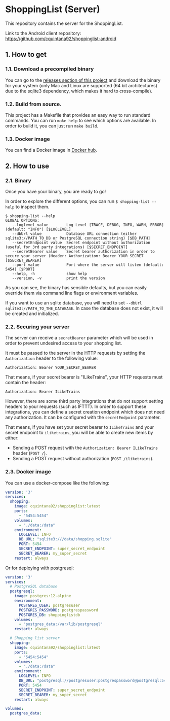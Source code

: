 # ShoppingList (Server)

This repository contains the server for the ShoppingList.

Link to the Android client repository: https://github.com/cquintana92/shoppinglist-android

## 1. How to get

### 1.1. Download a precompiled binary
You can go to the [releases section of this project](https://github.com/cquintana92/shoppinglist-server/releases) and download the binary for your system (only Mac and Linux are supported (64 bit architectures) due to the sqlite3 dependency, which makes it hard to cross-compile).

### 1.2. Build from source.
This project has a Makefile that provides an easy way to run standard commands. You can run `make help` to see which options are available.
In order to build it, you can just run `make build`.

### 1.3. Docker image
You can find a Docker image in [Docker hub](https://hub.docker.com/r/cquintana92/shoppinglist).

## 2. How to use

### 2.1. Binary
Once you have your binary, you are ready to go!

In order to explore the different options, you can run `$ shopping-list --help` to inspect them.

```
$ shopping-list --help
GLOBAL OPTIONS:
   --loglevel value        Log Level [TRACE, DEBUG, INFO, WARN, ERROR] (default: "INFO") [$LOGLEVEL]
   --dbUrl value           Database URL connection (either sqlite3://PATH_TO_DB or PostgreSQL connection string) [$DB_PATH]
   --secretEndpoint value  Secret endpoint without authorization (useful for 3rd party integrations) [$SECRET_ENDPOINT]
   --secretBearer value    Secret bearer authorization in order to secure your server (Header: Authorization: Bearer YOUR_SECRET [$SECRET_BEARER]
   --port value            Port where the server will listen (default: 5454) [$PORT]
   --help, -h              show help
   --version, -v           print the version
```

As you can see, the binary has sensible defaults, but you can easily override them via command line flags or environment variables.

If you want to use an sqlite database, you will need to set `--dbUrl sqlite3://PATH_TO_THE_DATABASE`. In case the database does not exist, it will be created and initialized.

### 2.2. Securing your server

The server can receive a `secretBearer` parameter which will be used in order to prevent undesired access to your shopping list.

It must be passed to the server in the HTTP requests by setting the `Authorization` header to the following value:

```
Authorization: Bearer YOUR_SECRET_BEARER
```

That means, if your secret bearer is "ILikeTrains", your HTTP requests must contain the header:

```
Authorization: Bearer ILikeTrains
```

However, there are some third party integrations that do not support setting headers to your requests (such as IFTTT). In order to support these integrations, you can define a secret creation endpoint which does not need any authorization. It can be configured with the `secretEndpoint` parameter. 

That means, if you have set your secret bearer to `ILikeTrains` and your secret endpoint to `iliketrains`, you will be able to create new items by either:

- Sending a POST request with the `Authorization: Bearer ILikeTrains` header (`POST /`).
- Sending a POST request without authorization (`POST /iliketrains`).
 

### 2.3. Docker image
You can use a docker-compose like the following:

```yaml
version: '3'
services:
  shopping:
    image: cquintana92/shoppinglist:latest
    ports:
      - "5454:5454"
    volumes:
      - "./data:/data"
    environment:
      LOGLEVEL: INFO
      DB_URL: "sqlite3:///data/shopping.sqlite"
      PORT: 5454
      SECRET_ENDPOINT: super_secret_endpoint
      SECRET_BEARER: my_super_secret
    restart: always
```

Or for deploying with postgresql:

```yaml
version: '3'
services:
  # PostgreSQL database
  postgresql:
    image: postgres:12-alpine
    environment:
      POSTGRES_USER: postgresuser
      POSTGRES_PASSWORD: postgrespassword
      POSTGRES_DB: shoppinglistdb
    volumes:
      - "postgres_data:/var/lib/postgresql"
    restart: always

  # Shopping list server
  shopping:
    image: cquintana92/shoppinglist:latest
    ports:
      - "5454:5454"
    volumes:
      - "./data:/data"
    environment:
      LOGLEVEL: INFO
      DB_URL: "postgresql://postgresuser:postgrespassword@postgresql:5432/shoppinglistdb?sslmode=disable"
      PORT: 5454
      SECRET_ENDPOINT: super_secret_endpoint
      SECRET_BEARER: my_super_secret
    restart: always

volumes:
  postgres_data:
```

